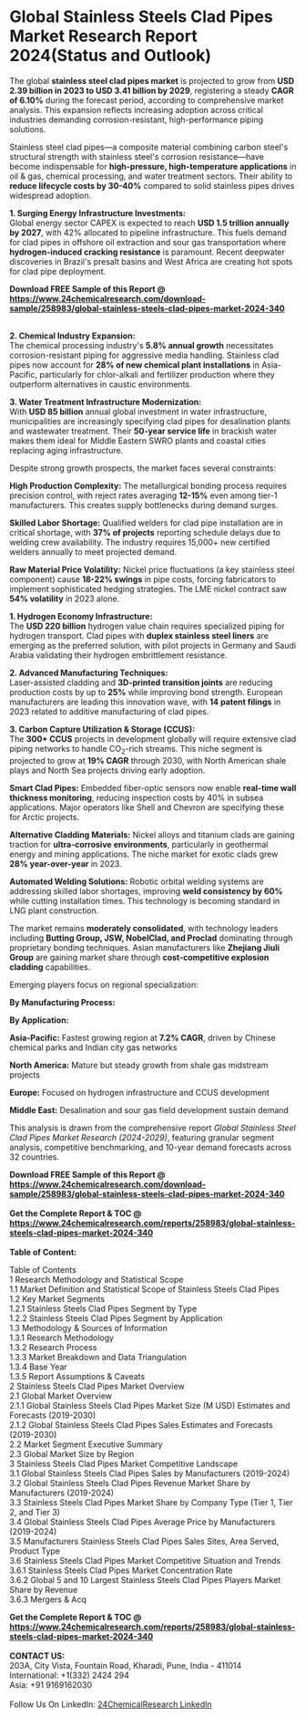 <h1>Global Stainless Steels Clad Pipes Market Research Report 2024(Status and Outlook)</h1><p>The global <strong>stainless steel clad pipes market</strong> is projected to grow from <strong>USD 2.39 billion in 2023 to USD 3.41 billion by 2029</strong>, registering a steady <strong>CAGR of 6.10%</strong> during the forecast period, according to comprehensive market analysis. This expansion reflects increasing adoption across critical industries demanding corrosion-resistant, high-performance piping solutions.</p><p>Stainless steel clad pipes—a composite material combining carbon steel's structural strength with stainless steel's corrosion resistance—have become indispensable for <strong>high-pressure, high-temperature applications</strong> in oil &amp; gas, chemical processing, and water treatment sectors. Their ability to <strong>reduce lifecycle costs by 30-40%</strong> compared to solid stainless pipes drives widespread adoption.</p><p><strong>1. Surging Energy Infrastructure Investments:</strong><br>
Global energy sector CAPEX is expected to reach <strong>USD 1.5 trillion annually by 2027</strong>, with 42% allocated to pipeline infrastructure. This fuels demand for clad pipes in offshore oil extraction and sour gas transportation where <strong>hydrogen-induced cracking resistance</strong> is paramount. Recent deepwater discoveries in Brazil's presalt basins and West Africa are creating hot spots for clad pipe deployment.</p><div><b>Download FREE Sample of this Report @ 
            <a href="https://www.24chemicalresearch.com/download-sample/258983/global-stainless-steels-clad-pipes-market-2024-340">
            https://www.24chemicalresearch.com/download-sample/258983/global-stainless-steels-clad-pipes-market-2024-340</a></b></div><br><p><strong>2. Chemical Industry Expansion:</strong><br>
The chemical processing industry's <strong>5.8% annual growth</strong> necessitates corrosion-resistant piping for aggressive media handling. Stainless clad pipes now account for <strong>28% of new chemical plant installations</strong> in Asia-Pacific, particularly for chlor-alkali and fertilizer production where they outperform alternatives in caustic environments.</p><p><strong>3. Water Treatment Infrastructure Modernization:</strong><br>
With <strong>USD 85 billion</strong> annual global investment in water infrastructure, municipalities are increasingly specifying clad pipes for desalination plants and wastewater treatment. Their <strong>50-year service life</strong> in brackish water makes them ideal for Middle Eastern SWRO plants and coastal cities replacing aging infrastructure.</p><p>Despite strong growth prospects, the market faces several constraints:</p><p><strong>High Production Complexity:</strong> The metallurgical bonding process requires precision control, with reject rates averaging <strong>12-15%</strong> even among tier-1 manufacturers. This creates supply bottlenecks during demand surges.</p><p><strong>Skilled Labor Shortage:</strong> Qualified welders for clad pipe installation are in critical shortage, with <strong>37% of projects</strong> reporting schedule delays due to welding crew availability. The industry requires 15,000+ new certified welders annually to meet projected demand.</p><p><strong>Raw Material Price Volatility:</strong> Nickel price fluctuations (a key stainless steel component) cause <strong>18-22% swings</strong> in pipe costs, forcing fabricators to implement sophisticated hedging strategies. The LME nickel contract saw <strong>54% volatility</strong> in 2023 alone.</p><p><strong>1. Hydrogen Economy Infrastructure:</strong><br>
The <strong>USD 220 billion</strong> hydrogen value chain requires specialized piping for hydrogen transport. Clad pipes with <strong>duplex stainless steel liners</strong> are emerging as the preferred solution, with pilot projects in Germany and Saudi Arabia validating their hydrogen embrittlement resistance.</p><p><strong>2. Advanced Manufacturing Techniques:</strong><br>
Laser-assisted cladding and <strong>3D-printed transition joints</strong> are reducing production costs by up to <strong>25%</strong> while improving bond strength. European manufacturers are leading this innovation wave, with <strong>14 patent filings</strong> in 2023 related to additive manufacturing of clad pipes.</p><p><strong>3. Carbon Capture Utilization &amp; Storage (CCUS):</strong><br>
The <strong>300+ CCUS</strong> projects in development globally will require extensive clad piping networks to handle CO<sub>2</sub>-rich streams. This niche segment is projected to grow at <strong>19% CAGR</strong> through 2030, with North American shale plays and North Sea projects driving early adoption.</p><p><strong>Smart Clad Pipes:</strong> Embedded fiber-optic sensors now enable <strong>real-time wall thickness monitoring</strong>, reducing inspection costs by 40% in subsea applications. Major operators like Shell and Chevron are specifying these for Arctic projects.</p><p><strong>Alternative Cladding Materials:</strong> Nickel alloys and titanium clads are gaining traction for <strong>ultra-corrosive environments</strong>, particularly in geothermal energy and mining applications. The niche market for exotic clads grew <strong>28% year-over-year</strong> in 2023.</p><p><strong>Automated Welding Solutions:</strong> Robotic orbital welding systems are addressing skilled labor shortages, improving <strong>weld consistency by 60%</strong> while cutting installation times. This technology is becoming standard in LNG plant construction.</p><p>The market remains <strong>moderately consolidated</strong>, with technology leaders including <strong>Butting Group, JSW, NobelClad, and Proclad</strong> dominating through proprietary bonding techniques. Asian manufacturers like <strong>Zhejiang Jiuli Group</strong> are gaining market share through <strong>cost-competitive explosion cladding</strong> capabilities.</p><p>Emerging players focus on regional specialization:</p><p><strong>By Manufacturing Process:</strong></p><p><strong>By Application:</strong></p><p><strong>Asia-Pacific:</strong> Fastest growing region at <strong>7.2% CAGR</strong>, driven by Chinese chemical parks and Indian city gas networks</p><p><strong>North America:</strong> Mature but steady growth from shale gas midstream projects</p><p><strong>Europe:</strong> Focused on hydrogen infrastructure and CCUS development</p><p><strong>Middle East:</strong> Desalination and sour gas field development sustain demand</p><p>This analysis is drawn from the comprehensive report <em>Global Stainless Steel Clad Pipes Market Research (2024-2029)</em>, featuring granular segment analysis, competitive benchmarking, and 10-year demand forecasts across 32 countries.</p><div><b>Download FREE Sample of this Report @ 
            <a href="https://www.24chemicalresearch.com/download-sample/258983/global-stainless-steels-clad-pipes-market-2024-340">
            https://www.24chemicalresearch.com/download-sample/258983/global-stainless-steels-clad-pipes-market-2024-340</a></b></div><br><div><b>Get the Complete Report & TOC @ 
            <a href="https://www.24chemicalresearch.com/reports/258983/global-stainless-steels-clad-pipes-market-2024-340">
            https://www.24chemicalresearch.com/reports/258983/global-stainless-steels-clad-pipes-market-2024-340</a></b></div><br>
            <b>Table of Content:</b><p>Table of Contents<br />
1 Research Methodology and Statistical Scope<br />
1.1 Market Definition and Statistical Scope of Stainless Steels Clad Pipes<br />
1.2 Key Market Segments<br />
1.2.1 Stainless Steels Clad Pipes Segment by Type<br />
1.2.2 Stainless Steels Clad Pipes Segment by Application<br />
1.3 Methodology & Sources of Information<br />
1.3.1 Research Methodology<br />
1.3.2 Research Process<br />
1.3.3 Market Breakdown and Data Triangulation<br />
1.3.4 Base Year<br />
1.3.5 Report Assumptions & Caveats<br />
2 Stainless Steels Clad Pipes Market Overview<br />
2.1 Global Market Overview<br />
2.1.1 Global Stainless Steels Clad Pipes Market Size (M USD) Estimates and Forecasts (2019-2030)<br />
2.1.2 Global Stainless Steels Clad Pipes Sales Estimates and Forecasts (2019-2030)<br />
2.2 Market Segment Executive Summary<br />
2.3 Global Market Size by Region<br />
3 Stainless Steels Clad Pipes Market Competitive Landscape<br />
3.1 Global Stainless Steels Clad Pipes Sales by Manufacturers (2019-2024)<br />
3.2 Global Stainless Steels Clad Pipes Revenue Market Share by Manufacturers (2019-2024)<br />
3.3 Stainless Steels Clad Pipes Market Share by Company Type (Tier 1, Tier 2, and Tier 3)<br />
3.4 Global Stainless Steels Clad Pipes Average Price by Manufacturers (2019-2024)<br />
3.5 Manufacturers Stainless Steels Clad Pipes Sales Sites, Area Served, Product Type<br />
3.6 Stainless Steels Clad Pipes Market Competitive Situation and Trends<br />
3.6.1 Stainless Steels Clad Pipes Market Concentration Rate<br />
3.6.2 Global 5 and 10 Largest Stainless Steels Clad Pipes Players Market Share by Revenue<br />
3.6.3 Mergers & Acq</p><div><b>Get the Complete Report & TOC @ 
            <a href="https://www.24chemicalresearch.com/reports/258983/global-stainless-steels-clad-pipes-market-2024-340">
            https://www.24chemicalresearch.com/reports/258983/global-stainless-steels-clad-pipes-market-2024-340</a></b></div><br><b>CONTACT US:</b><br>
            203A, City Vista, Fountain Road, Kharadi, Pune, India - 411014<br>
            International: +1(332) 2424 294<br>
            Asia: +91 9169162030 <br><br>
            Follow Us On LinkedIn: <a href="https://www.linkedin.com/company/24chemicalresearch/">24ChemicalResearch LinkedIn</a>